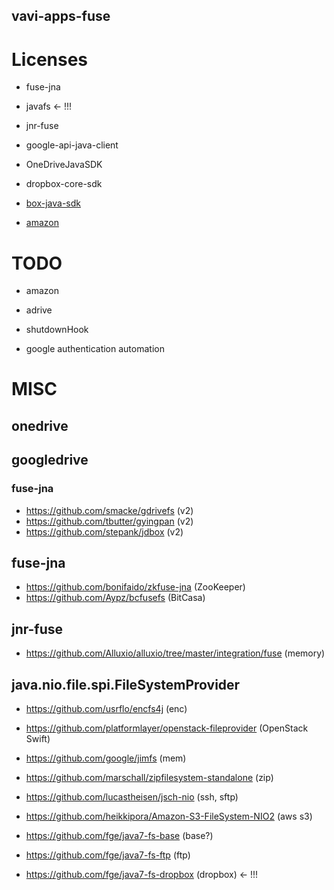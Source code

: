 vavi-apps-fuse
----


# Licenses

  * fuse-jna
  * javafs <- !!!
  * jnr-fuse

  * google-api-java-client
  * OneDriveJavaSDK
  * dropbox-core-sdk
  * [box-java-sdk](https://github.com/box/box-java-sdk)
  * [amazon](https://github.com/yetisno/ACD-JAPI)

# TODO

 * amazon
 * adrive
 
 * shutdownHook
 
 * google authentication automation
 
# MISC
 
## onedrive
  
  
## googledrive
 
### fuse-jna
  
 * https://github.com/smacke/gdrivefs (v2)
 * https://github.com/tbutter/gyingpan (v2)
 * https://github.com/stepank/jdbox (v2)
 
## fuse-jna

 * https://github.com/bonifaido/zkfuse-jna (ZooKeeper)
 * https://github.com/Aypz/bcfusefs (BitCasa)
 
## jnr-fuse

 * https://github.com/Alluxio/alluxio/tree/master/integration/fuse (memory)

## java.nio.file.spi.FileSystemProvider

 * https://github.com/usrflo/encfs4j (enc)
 * https://github.com/platformlayer/openstack-fileprovider (OpenStack Swift)
 * https://github.com/google/jimfs (mem)
 * https://github.com/marschall/zipfilesystem-standalone (zip)
 * https://github.com/lucastheisen/jsch-nio (ssh, sftp)
 * https://github.com/heikkipora/Amazon-S3-FileSystem-NIO2 (aws s3)

 * https://github.com/fge/java7-fs-base (base?)
 
  * https://github.com/fge/java7-fs-ftp (ftp)
  * https://github.com/fge/java7-fs-dropbox (dropbox) <- !!!
